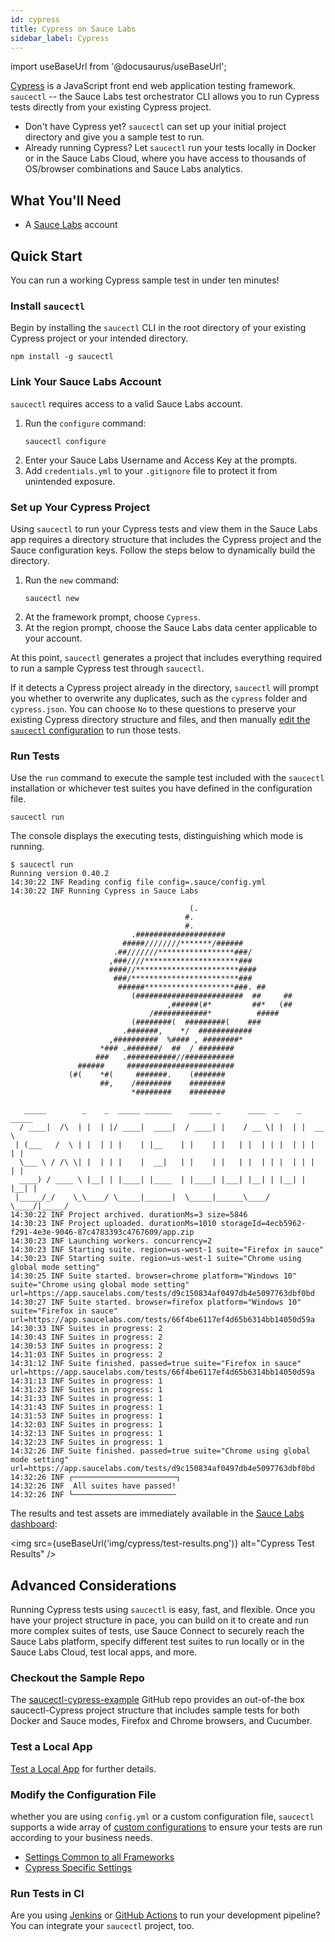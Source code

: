 ```yaml
---
id: cypress
title: Cypress on Sauce Labs
sidebar_label: Cypress
---
```


import useBaseUrl from '@docusaurus/useBaseUrl';

[Cypress](https://docs.cypress.io/guides/overview/why-cypress.html) is a JavaScript front end web application testing framework. `saucectl` -- the Sauce Labs test orchestrator CLI allows you to run Cypress tests directly from your existing Cypress project.

* Don't have Cypress yet? `saucectl` can set up your initial project directory and give you a sample test to run.
* Already running Cypress? Let `saucectl` run your tests locally in Docker or in the Sauce Labs Cloud, where you have access to thousands of OS/browser combinations and Sauce Labs analytics.  

## What You'll Need

* A [Sauce Labs](https://app.saucelabs.com/) account


## Quick Start

You can run a working Cypress sample test in under ten minutes!

### Install `saucectl`

Begin by installing the `saucectl` CLI in the root directory of your existing Cypress project or your intended directory.

```
npm install -g saucectl
```

### Link Your Sauce Labs Account

`saucectl` requires access to a valid Sauce Labs account.

1. Run the `configure` command:     
    ```
    saucectl configure
    ```
1. Enter your Sauce Labs Username and Access Key at the prompts.
1. Add `credentials.yml` to your `.gitignore` file to protect it from unintended exposure.

### Set up Your Cypress Project

Using `saucectl` to run your Cypress tests and view them in the Sauce Labs app requires a directory structure that includes the Cypress project and the Sauce configuration keys. Follow the steps below to dynamically build the directory.

1. Run the `new` command:
    ```
    saucectl new
    ```
1. At the framework prompt, choose `Cypress`.
1. At the region prompt, choose the Sauce Labs data center applicable to your account.

At this point, `saucectl` generates a project that includes everything required to run a sample Cypress test through `saucectl`.

If it detects a Cypress project already in the directory, `saucectl` will prompt you whether to overwrite any duplicates, such as the `cypress` folder and `cypress.json`. You can choose `No` to these questions to preserve your existing Cypress directory structure and files, and then manually [edit the `saucectl` configuration](/testrunner-toolkit/configuration) to run those tests.

### Run Tests

Use the `run` command to execute the sample test included with the `saucectl` installation or whichever test suites you have defined in the configuration file.

```
saucectl run
```

The console displays the executing tests, distinguishing which mode is running.

```
$ saucectl run
Running version 0.40.2
14:30:22 INF Reading config file config=.sauce/config.yml
14:30:22 INF Running Cypress in Sauce Labs

                                        (.                          
                                       #.                           
                                       #.                           
                           .####################                    
                         #####////////*******/######                
                       .##///////*****************###/              
                      ,###////*********************###              
                      ####//***********************####             
                       ###/************************###              
                        ######********************###. ##           
                           (########################  ##     ##     
                                   ,######(#*         ##*   (##     
                               /############*          #####        
                           (########(  #########(    ###            
                         .#######,    */  ############              
                      ,##########  %#### , ########*                
                    *### .#######/  ##  / ########                  
                   ###   .###########//###########                  
               ######     ########################                  
             (#(    *#(     #######.    (#######                    
                    ##,    /########    ########                    
                           *########    ########                    

   _____        _    _  _____ ______    _____ _      ____  _    _ _____  
  / ____|  /\  | |  | |/ ____|  ____|  / ____| |    / __ \| |  | |  __ \
 | (___   /  \ | |  | | |    | |__    | |    | |   | |  | | |  | | |  | |
  \___ \ / /\ \| |  | | |    |  __|   | |    | |   | |  | | |  | | |  | |
  ____) / ____ \ |__| | |____| |____  | |____| |___| |__| | |__| | |__| |
 |_____/_/    \_\____/ \_____|______|  \_____|______\____/ \____/|_____/
14:30:22 INF Project archived. durationMs=3 size=5846
14:30:23 INF Project uploaded. durationMs=1010 storageId=4ecb5962-f291-4e3e-9046-87c4783393c4767609/app.zip
14:30:23 INF Launching workers. concurrency=2
14:30:23 INF Starting suite. region=us-west-1 suite="Firefox in sauce"
14:30:23 INF Starting suite. region=us-west-1 suite="Chrome using global mode setting"
14:30:25 INF Suite started. browser=chrome platform="Windows 10" suite="Chrome using global mode setting" url=https://app.saucelabs.com/tests/d9c150834af0497db4e5097763dbf0bd
14:30:27 INF Suite started. browser=firefox platform="Windows 10" suite="Firefox in sauce" url=https://app.saucelabs.com/tests/66f4be6117ef4d65b6314bb14050d59a
14:30:33 INF Suites in progress: 2
14:30:43 INF Suites in progress: 2
14:30:53 INF Suites in progress: 2
14:31:03 INF Suites in progress: 2
14:31:12 INF Suite finished. passed=true suite="Firefox in sauce" url=https://app.saucelabs.com/tests/66f4be6117ef4d65b6314bb14050d59a
14:31:13 INF Suites in progress: 1
14:31:23 INF Suites in progress: 1
14:31:33 INF Suites in progress: 1
14:31:43 INF Suites in progress: 1
14:31:53 INF Suites in progress: 1
14:32:03 INF Suites in progress: 1
14:32:13 INF Suites in progress: 1
14:32:23 INF Suites in progress: 1
14:32:26 INF Suite finished. passed=true suite="Chrome using global mode setting" url=https://app.saucelabs.com/tests/d9c150834af0497db4e5097763dbf0bd
14:32:26 INF ┌───────────────────────┐
14:32:26 INF  All suites have passed!
14:32:26 INF └───────────────────────
```

The results and test assets are immediately available in the [Sauce Labs dashboard](https://app.saucelabs.com/dashboard/tests/vdc):

   <img src={useBaseUrl('img/cypress/test-results.png')} alt="Cypress Test Results" />

## Advanced Considerations

Running Cypress tests using `saucectl` is easy, fast, and flexible. Once you have your project structure in pace, you can build on it to create and run more complex suites of tests, use Sauce Connect to securely reach the Sauce Labs platform, specify different test suites to run locally or in the Sauce Labs Cloud, test local apps, and more.

### Checkout the Sample Repo

The [saucectl-cypress-example](https://github.com/saucelabs/saucectl-cypress-example) GitHub repo provides an out-of-the box saucectl-Cypress project structure that includes sample tests for both Docker and Sauce modes, Firefox and Chrome browsers, and Cucumber.

### Test a Local App

[Test a Local App](/testrunner-toolkit/running-tests#run-tests-against-a-local-app) for further details.

### Modify the Configuration File

whether you are using `config.yml` or a custom configuration file, `saucectl` supports a wide array of [custom configurations](/testrunner-toolkit/configuration) to ensure your tests are run according to your business needs.

* [Settings Common to all Frameworks](/testrunner-toolkit/configuration/common-syntax)
* [Cypress Specific Settings](/testrunner-toolkit/configuration/cypress)

### Run Tests in CI

Are you using [Jenkins](/testrunner-toolkit/integrations/jenkins) or [GitHub Actions](/testrunner-toolkit/integrations/github-actions) to run your development pipeline? You can integrate your `saucectl` project, too.
